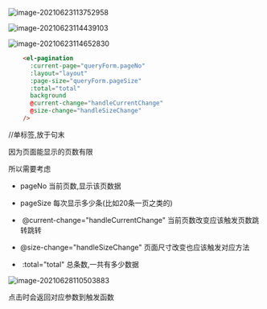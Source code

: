 ![image-20210623113752958](C:\Users\inui\AppData\Roaming\Typora\typora-user-images\image-20210623113752958.png)

![image-20210623114439103](C:\Users\inui\AppData\Roaming\Typora\typora-user-images\image-20210623114439103.png)



![image-20210623114652830](C:\Users\inui\AppData\Roaming\Typora\typora-user-images\image-20210623114652830.png)

```html
    <el-pagination
      :current-page="queryForm.pageNo"
      :layout="layout"
      :page-size="queryForm.pageSize"
      :total="total"
      background
      @current-change="handleCurrentChange"
      @size-change="handleSizeChange"
    />
```

//单标签,放于句末

因为页面能显示的页数有限

所以需要考虑

- pageNo 当前页数,显示该页数据
- pageSize 每次显示多少条(比如20条一页之类的)
- ​      @current-change="handleCurrentChange"  当前页数改变应该触发页数跳转跳转
-   @size-change="handleSizeChange" 页面尺寸改变也应该触发对应方法 

- ​      :total="total" 总条数,一共有多少数据

![image-20210628110503883](C:\Users\inui\AppData\Roaming\Typora\typora-user-images\image-20210628110503883.png)

点击时会返回对应参数到触发函数
